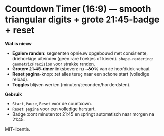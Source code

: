 # Countdown Timer (16:9) — smooth triangular digits + grote 21:45-badge + reset

**Wat is nieuw**
- **Egalere randen**: segmenten opnieuw opgebouwd met consistente, driehoekige uiteinden (geen rare hoekjes of kieren). `shape-rendering: geometricPrecision` voor strakke randen.
- **Grotere 21:45‑timer** linksboven: nu ~**80%** van de hoofdklok‑schaal.
- **Reset pagina**-knop: zet alles terug naar een schone start (volledige reload).
- **Toggles** blijven werken (minuten/seconden/honderdsten).

**Gebruik**
- `Start`, `Pauze`, `Reset` voor de countdown.
- `Reset pagina` voor een volledige herstart.
- Badge toont minuten tot 21:45 en springt automatisch naar morgen na 21:45.

MIT‑licentie.
